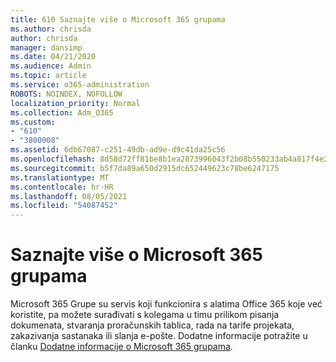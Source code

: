 ```yaml
---
title: 610 Saznajte više o Microsoft 365 grupama
ms.author: chrisda
author: chrisda
manager: dansimp
ms.date: 04/21/2020
ms.audience: Admin
ms.topic: article
ms.service: o365-administration
ROBOTS: NOINDEX, NOFOLLOW
localization_priority: Normal
ms.collection: Adm_O365
ms.custom:
- "610"
- "3800008"
ms.assetid: 6db67087-c251-49db-ad9e-d9c41da25c56
ms.openlocfilehash: 8d58d72ff81be8b1ea2873996043f2b08b550233ab4a817f4e2476944624a17b
ms.sourcegitcommit: b5f7da89a650d2915dc652449623c78be6247175
ms.translationtype: MT
ms.contentlocale: hr-HR
ms.lasthandoff: 08/05/2021
ms.locfileid: "54087452"
---
```

# <a name="learn-about-microsoft-365-groups"></a>Saznajte više o Microsoft 365 grupama

Microsoft 365 Grupe su servis koji funkcionira s alatima Office 365 koje već koristite, pa možete surađivati s kolegama u timu prilikom pisanja dokumenata, stvaranja proračunskih tablica, rada na tarife projekata, zakazivanja sastanaka ili slanja e-pošte. Dodatne informacije potražite u članku [Dodatne informacije o Microsoft 365 grupama](https://support.office.com/article/b565caa1-5c40-40ef-9915-60fdb2d97fa2).
